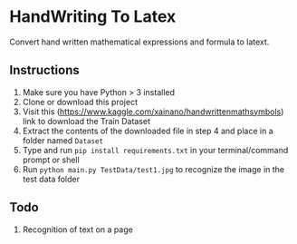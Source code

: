 # HandWriting To Latex

Convert hand written mathematical expressions and formula to latext.

## Instructions

1. Make sure you have Python > 3 installed
2. Clone or download this project
3. Visit this (https://www.kaggle.com/xainano/handwrittenmathsymbols) link to download the Train Dataset
4. Extract the contents of the downloaded file in step 4 and place in a folder named ``Dataset``
5. Type and run ``pip install requirements.txt`` in your terminal/command prompt or shell
6. Run ``python main.py TestData/test1.jpg`` to recognize the image in the test data folder

## Todo

1. Recognition of text on a page